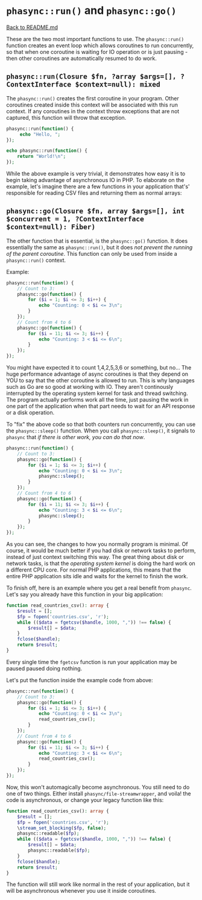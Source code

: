 # `phasync::run()` and `phasync::go()`

[Back to README.md](../README.md)

These are the two most important functions to use. The `phasync::run()` function creates an event loop which allows coroutines to run concurrently, so that when one coroutine is waiting for IO operation or is just pausing - then other coroutines are automatically resumed to do work.

## `phasync::run(Closure $fn, ?array $args=[], ?ContextInterface $context=null): mixed`

The `phasync::run()` creates the first coroutine in your program. Other coroutines created inside this context will be associated with this run context. If any coroutines in the context throw exceptions that are not captured, this function will throw that exception.

```php
phasync::run(function() {
     echo "Hello, ";
});

echo phasync::run(function() {
    return "World!\n";
});
```

While the above example is very trivial, it demonstrates how easy it is to begin taking advantage of asynchronous IO in PHP. To elaborate on the example, let's imagine there are a few functions in your application that's' responsible for reading CSV files and returning them as normal arrays:

## `phasync::go(Closure $fn, array $args=[], int $concurrent = 1, ?ContextInterface $context=null): Fiber)`

The other function that is essential, is the `phasync::go()` function. It does essentially the same as `phasync::run()`, but it does *not prevent the running of the parent coroutine*. This function can only be used from inside a `phasync::run()` context.

Example:

```php
phasync::run(function() {
    // Count to 3:
    phasync::go(function() {
        for ($i = 1; $i <= 3; $i++) {
            echo "Counting: 0 < $i <= 3\n";
        }
    });
    // Count from 4 to 6
    phasync::go(function() {
        for ($i = 11; $i <= 3; $i++) {
            echo "Counting: 3 < $i <= 6\n";
        }
    });
});
```

You might have expected it to count 1,4,2,5,3,6 or something, but no... The huge performance advantage of async coroutines is that they depend on YOU to say that the other coroutine is allowed to run. This is why languages such as Go are so good at working with IO. They aren't continously interrupted by the operating system kernel for task and thread switching. The program actually performs work all the time, just pausing the work in one part of the application when that part needs to wait for an API response or a disk operation.

To "fix" the above code so that both counters run concurrently, you can use the `phasync::sleep()` function. When you call `phasync::sleep()`, it signals to `phasync` that *if there is other work, you can do that now*.

```php
phasync::run(function() {
    // Count to 3:
    phasync::go(function() {
        for ($i = 1; $i <= 3; $i++) {
            echo "Counting: 0 < $i <= 3\n";
            phasync::sleep();
        }
    });
    // Count from 4 to 6
    phasync::go(function() {
        for ($i = 11; $i <= 3; $i++) {
            echo "Counting: 3 < $i <= 6\n";
            phasync::sleep();
        }
    });
});
```

As you can see, the changes to how you normally program is minimal. Of course, it would be much better if you had disk or network tasks to perform, instead of just context switching this way. The great thing about disk or network tasks, is that the *operating system kernel* is doing the hard work on a different CPU core. For normal PHP applications, this means that the entire PHP application sits idle and waits for the kernel to finish the work.

To finish off, here is an example where you get a real benefit from `phasync`. Let's say you already have this function in your big application:

```php
function read_countries_csv(): array {
    $result = [];
    $fp = fopen('countries.csv', 'r');    
    while (($data = fgetcsv($handle, 1000, ",")) !== false) {
        $result[] = $data;
    }
    fclose($handle);
    return $result;
}
```

Every single time the `fgetcsv` function is run your application may be paused paused doing nothing.

Let's put the function inside the example code from above:

```php
phasync::run(function() {
    // Count to 3:
    phasync::go(function() {
        for ($i = 1; $i <= 3; $i++) {
            echo "Counting: 0 < $i <= 3\n";
            read_countries_csv();
        }
    });
    // Count from 4 to 6
    phasync::go(function() {
        for ($i = 11; $i <= 3; $i++) {
            echo "Counting: 3 < $i <= 6\n";
            read_countries_csv();
        }
    });
});
```

Now, this won't automagically become asynchronous. You still need to do one of two things. Either install `phasync/file-streamwrapper`, and voila! the code is asynchronous, or change your legacy function like this:

```php
function read_countries_csv(): array {
    $result = [];
    $fp = fopen('countries.csv', 'r');    
    \stream_set_blocking($fp, false);
    phasync::readable($fp);
    while (($data = fgetcsv($handle, 1000, ",")) !== false) {
        $result[] = $data;
        phasync::readable($fp);
    }
    fclose($handle);
    return $result;
}
```

The function will still work like normal in the rest of your application, but it will be asynchronous whenever you use it inside coroutines.
